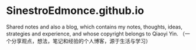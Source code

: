 # SinestroEdmonce.github.io
Shared notes and also a blog, which contains my notes, thoughts, ideas, strategies and experience, and whose copyright belongs to Qiaoyi Yin. （一个分享观点，想法，笔记和经验的个人博客，源于生活与学习）
